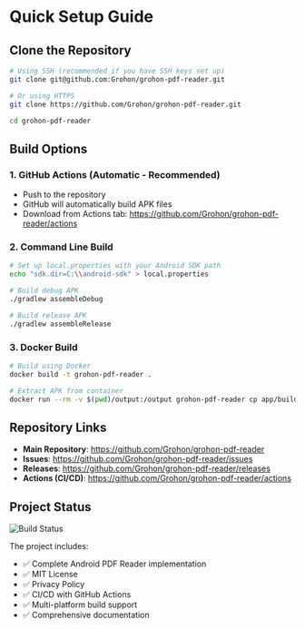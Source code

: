 # Quick Setup Guide

## Clone the Repository

```bash
# Using SSH (recommended if you have SSH keys set up)
git clone git@github.com:Grohon/grohon-pdf-reader.git

# Or using HTTPS
git clone https://github.com/Grohon/grohon-pdf-reader.git

cd grohon-pdf-reader
```

## Build Options

### 1. GitHub Actions (Automatic - Recommended)
- Push to the repository
- GitHub will automatically build APK files
- Download from Actions tab: https://github.com/Grohon/grohon-pdf-reader/actions

### 2. Command Line Build
```bash
# Set up local.properties with your Android SDK path
echo "sdk.dir=C:\\android-sdk" > local.properties

# Build debug APK
./gradlew assembleDebug

# Build release APK
./gradlew assembleRelease
```

### 3. Docker Build
```bash
# Build using Docker
docker build -t grohon-pdf-reader .

# Extract APK from container
docker run --rm -v $(pwd)/output:/output grohon-pdf-reader cp app/build/outputs/apk/debug/app-debug.apk /output/
```

## Repository Links

- **Main Repository**: https://github.com/Grohon/grohon-pdf-reader
- **Issues**: https://github.com/Grohon/grohon-pdf-reader/issues
- **Releases**: https://github.com/Grohon/grohon-pdf-reader/releases
- **Actions (CI/CD)**: https://github.com/Grohon/grohon-pdf-reader/actions

## Project Status

![Build Status](https://github.com/Grohon/grohon-pdf-reader/actions/workflows/android.yml/badge.svg?branch=master)

The project includes:
- ✅ Complete Android PDF Reader implementation
- ✅ MIT License
- ✅ Privacy Policy
- ✅ CI/CD with GitHub Actions
- ✅ Multi-platform build support
- ✅ Comprehensive documentation